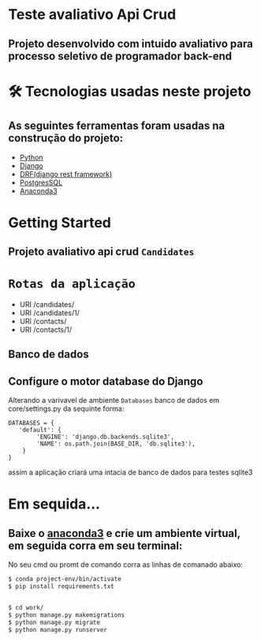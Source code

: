 # Teste avaliativo Api Crud

## Projeto desenvolvido com intuido avaliativo para processo seletivo de programador back-end

# 🛠 Tecnologias usadas neste projeto

## As seguintes ferramentas foram usadas na construção do projeto:

- [Python](https://docs.python.org/3/)
- [Django](https://www.djangoproject.com/start/)
- [DRF(django rest framework)](https://www.django-rest-framework.org/api-guide/requests/)
- [PostgresSQL](https://www.postgresql.org/about/)
- [Anaconda3](https://www.anaconda.com/)

# Getting Started

## Projeto avaliativo api crud ```Candidates```


# ```Rotas da aplicação```
- URI /candidates/
- URI /candidates/1/
- URI /contacts/
- URI /contacts/1/

## Banco de dados

## Configure o motor database do Django
Alterando a varivavel de ambiente ```Databases``` banco de dados em core/settings.py
da sequinte forma:

```
DATABASES = {
   'default': {
        'ENGINE': 'django.db.backends.sqlite3',
        'NAME': os.path.join(BASE_DIR, 'db.sqlite3'),
    }
}

```
assim a aplicação criará uma intacia de banco de dados para testes sqlite3


# Em sequida...

## Baixe o [anaconda3](https://www.anaconda.com/products/individual#Downloads) e crie um ambiente virtual, em seguida corra em seu terminal:


No seu cmd ou promt de comando corra as linhas de comanado abaixo:

```bash
$ conda project-env/bin/activate
$ pip install requirements.txt


$ cd work/
$ python manage.py makemigrations
$ python manage.py migrate
$ python manage.py runserver

```




